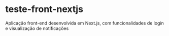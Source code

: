# teste-front-nextjs
Aplicação front-end desenvolvida em Next.js, com funcionalidades de login e visualização de notificações
